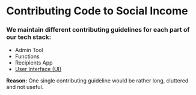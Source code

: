 # Contributing Code to Social Income

### We maintain different contributing guidelines for each part of our tech stack:
- Admin Tool
- Functions
- Recipients App
- [User Interface (UI)](https://github.com/socialincome-san/public/blob/main/ui/CONTRIBUTION.md)

**Reason:** One single contributing guideline would be rather long, cluttered and not useful.
